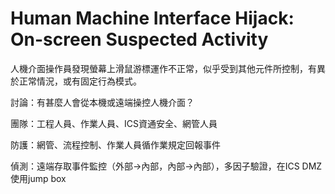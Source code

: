 # Human Machine Interface Hijack: On-screen Suspected Activity
人機介面操作員發現螢幕上滑鼠游標運作不正常，似乎受到其他元件所控制，有異於正常情況，或有固定行為模式。

討論：有甚麼人會從本機或遠端操控人機介面？

團隊：工程人員、作業人員、ICS資通安全、網管人員

防護：網管、流程控制、作業人員循作業規定回報事件

偵測：遠端存取事件監控（外部->內部，內部->內部），多因子驗證，在ICS DMZ使用jump box


